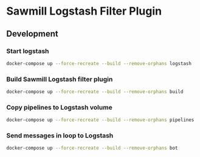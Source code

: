 # Sawmill Logstash Filter Plugin

## Development 

### Start logstash
```bash
docker-compose up --force-recreate --build --remove-orphans logstash
```

### Build Sawmill Logstash filter plugin
```bash
docker-compose up --force-recreate --build --remove-orphans build
```

### Copy pipelines to Logstash volume
```bash
docker-compose up --force-recreate --build --remove-orphans pipelines
```

### Send messages in loop to Logstash
```bash
docker-compose up --force-recreate --build --remove-orphans bot
```